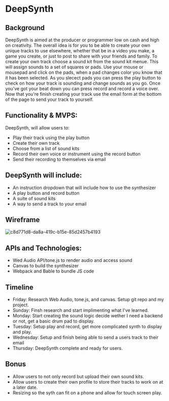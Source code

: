 # DeepSynth

## Background

DeepSynth is aimed at the producer or programmer low on cash and high on creativity. The overall idea is for you to be able to create your own unique tracks to use elsewhere, whether that be in a video you make, a game you create, or just to post to share with your friends and family. To create your own track choose a sound kit from the sound kit menue. This will assign sounds to a set of squares or pads. Use your mouse or mousepad and click on the pads, when a pad changes color you know that it has been selected. As you slecect pads you can press the play button to check on how your track is sounding and change sounds as you go. Once you've got your beat down you can press record and record a voice over. Now that you're finish creating your track use the email form at the bottom of the page to send your track to yourself.


## Functionality & MVPS:

DeepSynth, will allow users to:

- Play their track using the play button
- Create their own track
- Choose from a list of sound kits
- Record their own voice or instrument using the record button
- Send their recording to themselves via email

## DeepSynth will include:

- An instruction dropdown that will include how to use the synthesizer
- A play button and record button
- A suite of sound kits
- A way to send a track to your email

## Wireframe

![c8d771d8-da8a-419c-b15e-85d2457b4193](https://user-images.githubusercontent.com/83877102/129408204-e1151e4d-d0b8-4ca0-95ae-fa9e5fbd0cb3.jpg)

## APIs and Technologies:

- Wed Audio API/tone.js to render audio and access sound
- Canvas to build the synthesizer
- Webpack and Bable to bundle JS code

## Timeline
 
 - Friday: Research Web Audio, tone.js, and canvas. Setup git repo and my project.
 - Sunday: Finsh research and start implimenting what I've learned.
 - Monday: Start creating the sound logic decide wether I need a backend or not, get a basic drum pad to display.
 - Tuesday: Setup play and record, get more complicated synth to display and play.
 - Wednesday: Setup and finish being able to send a users track to their email
 - Thursday: DeepSynth complete and ready for users.

## Bonus

- Allow users to not only record but upload their own sound kits.
- Allow users to create their own profile to store their tracks to work on at a later date.
- Resizing so the syth can fit on a phone and allow for touch screen play.
 